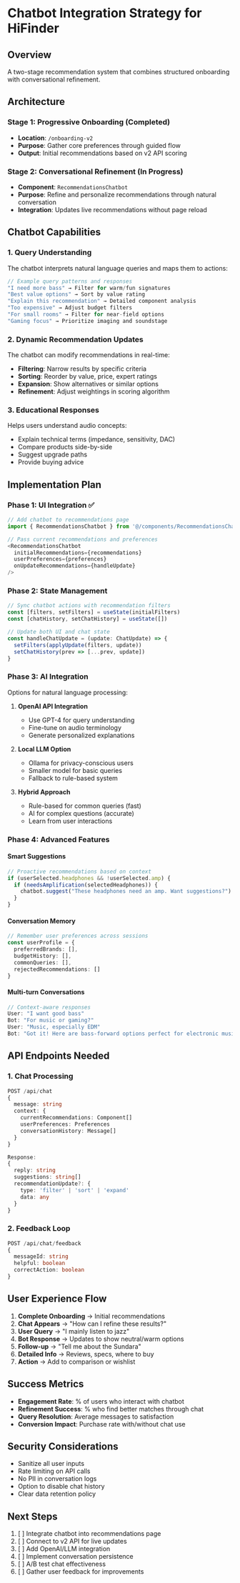 # Chatbot Integration Strategy for HiFinder

## Overview
A two-stage recommendation system that combines structured onboarding with conversational refinement.

## Architecture

### Stage 1: Progressive Onboarding (Completed)
- **Location**: `/onboarding-v2`
- **Purpose**: Gather core preferences through guided flow
- **Output**: Initial recommendations based on v2 API scoring

### Stage 2: Conversational Refinement (In Progress)
- **Component**: `RecommendationsChatbot`
- **Purpose**: Refine and personalize recommendations through natural conversation
- **Integration**: Updates live recommendations without page reload

## Chatbot Capabilities

### 1. Query Understanding
The chatbot interprets natural language queries and maps them to actions:

```typescript
// Example query patterns and responses
"I need more bass" → Filter for warm/fun signatures
"Best value options" → Sort by value rating
"Explain this recommendation" → Detailed component analysis
"Too expensive" → Adjust budget filters
"For small rooms" → Filter for near-field options
"Gaming focus" → Prioritize imaging and soundstage
```

### 2. Dynamic Recommendation Updates
The chatbot can modify recommendations in real-time:

- **Filtering**: Narrow results by specific criteria
- **Sorting**: Reorder by value, price, expert ratings
- **Expansion**: Show alternatives or similar options
- **Refinement**: Adjust weightings in scoring algorithm

### 3. Educational Responses
Helps users understand audio concepts:

- Explain technical terms (impedance, sensitivity, DAC)
- Compare products side-by-side
- Suggest upgrade paths
- Provide buying advice

## Implementation Plan

### Phase 1: UI Integration ✅
```typescript
// Add chatbot to recommendations page
import { RecommendationsChatbot } from '@/components/RecommendationsChatbot'

// Pass current recommendations and preferences
<RecommendationsChatbot
  initialRecommendations={recommendations}
  userPreferences={preferences}
  onUpdateRecommendations={handleUpdate}
/>
```

### Phase 2: State Management
```typescript
// Sync chatbot actions with recommendation filters
const [filters, setFilters] = useState(initialFilters)
const [chatHistory, setChatHistory] = useState([])

// Update both UI and chat state
const handleChatUpdate = (update: ChatUpdate) => {
  setFilters(applyUpdate(filters, update))
  setChatHistory(prev => [...prev, update])
}
```

### Phase 3: AI Integration
Options for natural language processing:

1. **OpenAI API Integration**
   - Use GPT-4 for query understanding
   - Fine-tune on audio terminology
   - Generate personalized explanations

2. **Local LLM Option**
   - Ollama for privacy-conscious users
   - Smaller model for basic queries
   - Fallback to rule-based system

3. **Hybrid Approach**
   - Rule-based for common queries (fast)
   - AI for complex questions (accurate)
   - Learn from user interactions

### Phase 4: Advanced Features

#### Smart Suggestions
```typescript
// Proactive recommendations based on context
if (userSelected.headphones && !userSelected.amp) {
  if (needsAmplification(selectedHeadphones)) {
    chatbot.suggest("These headphones need an amp. Want suggestions?")
  }
}
```

#### Conversation Memory
```typescript
// Remember user preferences across sessions
const userProfile = {
  preferredBrands: [],
  budgetHistory: [],
  commonQueries: [],
  rejectedRecommendations: []
}
```

#### Multi-turn Conversations
```typescript
// Context-aware responses
User: "I want good bass"
Bot: "For music or gaming?"
User: "Music, especially EDM"
Bot: "Got it! Here are bass-forward options perfect for electronic music..."
```

## API Endpoints Needed

### 1. Chat Processing
```typescript
POST /api/chat
{
  message: string
  context: {
    currentRecommendations: Component[]
    userPreferences: Preferences
    conversationHistory: Message[]
  }
}

Response:
{
  reply: string
  suggestions: string[]
  recommendationUpdate?: {
    type: 'filter' | 'sort' | 'expand'
    data: any
  }
}
```

### 2. Feedback Loop
```typescript
POST /api/chat/feedback
{
  messageId: string
  helpful: boolean
  correctAction: boolean
}
```

## User Experience Flow

1. **Complete Onboarding** → Initial recommendations
2. **Chat Appears** → "How can I refine these results?"
3. **User Query** → "I mainly listen to jazz"
4. **Bot Response** → Updates to show neutral/warm options
5. **Follow-up** → "Tell me about the Sundara"
6. **Detailed Info** → Reviews, specs, where to buy
7. **Action** → Add to comparison or wishlist

## Success Metrics

- **Engagement Rate**: % of users who interact with chatbot
- **Refinement Success**: % who find better matches through chat
- **Query Resolution**: Average messages to satisfaction
- **Conversion Impact**: Purchase rate with/without chat use

## Security Considerations

- Sanitize all user inputs
- Rate limiting on API calls
- No PII in conversation logs
- Option to disable chat history
- Clear data retention policy

## Next Steps

1. [ ] Integrate chatbot into recommendations page
2. [ ] Connect to v2 API for live updates
3. [ ] Add OpenAI/LLM integration
4. [ ] Implement conversation persistence
5. [ ] A/B test chat effectiveness
6. [ ] Gather user feedback for improvements